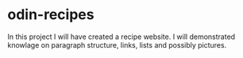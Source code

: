 # odin-recipes
In this project I will have created a recipe website. I will
demonstrated knowlage on paragraph structure, links, lists and possibly pictures.